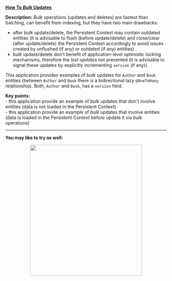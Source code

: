 **[How To *Bulk* Updates](https://github.com/AnghelLeonard/Hibernate-SpringBoot/tree/master/HibernateSpringBootBulkUpdates)**

**Description:** *Bulk* operations (updates and deletes) are fastest than batching, can benefit from indexing, but they have two main drawbacks:

- after *bulk* update/delete, the Persistent Context may contain outdated entities (it is advisable to flush (before update/delete) and close/clear (after update/delete) the Persistent Context accordingly to avoid issues created by unflushed (if any) or outdated (if any) entities)
- *bulk* update/delete don't benefit of application-level optimistic locking mechanisms, therefore the *lost updates* not prevented (it is advisable to signal these updates by explicitly incrementing `version` (if any)).

This application provides examples of *bulk* updates for `Author` and `Book` entities (between `Author` and `Book` there is a bidirectional lazy `@OneToMany` relationship). Both, `Author` and `Book`, has a `version` field.

**Key points:**\
     - this application provide an example of *bulk* updates that don't involve entities (data is not loaded in the Persistent Context)\
     - this application provide an example of *bulk* updates that involve entities (data is loaded in the Persistent Context before update it via *bulk* operations)

-------------------------------

**You may like to try as well:**
<a href="https://leanpub.com/java-persistence-performance-illustrated-guide"><p align="center"><img src="https://github.com/AnghelLeonard/Hibernate-SpringBoot/blob/master/Java%20Persistence%20Performance%20Illustrated%20Guide.jpg" height="410" width="350"/></p></a>
